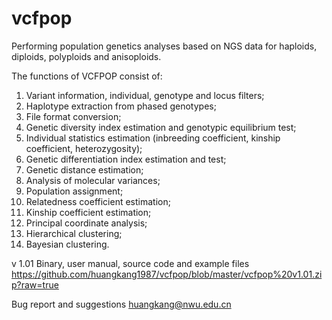 # vcfpop
Performing population genetics analyses based on NGS data for haploids, diploids, polyploids and anisoploids.

The functions of VCFPOP consist of: 
1.	Variant information, individual, genotype and locus filters; 
2.	Haplotype extraction from phased genotypes;
3.	File format conversion;
4.	Genetic diversity index estimation and genotypic equilibrium test;
5.	Individual statistics estimation (inbreeding coefficient, kinship coefficient, heterozygosity);
6.	Genetic differentiation index estimation and test;
7.	Genetic distance estimation;
8.	Analysis of molecular variances;
9.	Population assignment;
10.	Relatedness coefficient estimation;
11.	Kinship coefficient estimation;
12.	Principal coordinate analysis;
13.	Hierarchical clustering;
14.	Bayesian clustering.

v 1.01  Binary, user manual, source code and example files
https://github.com/huangkang1987/vcfpop/blob/master/vcfpop%20v1.01.zip?raw=true

Bug report and suggestions
huangkang@nwu.edu.cn
